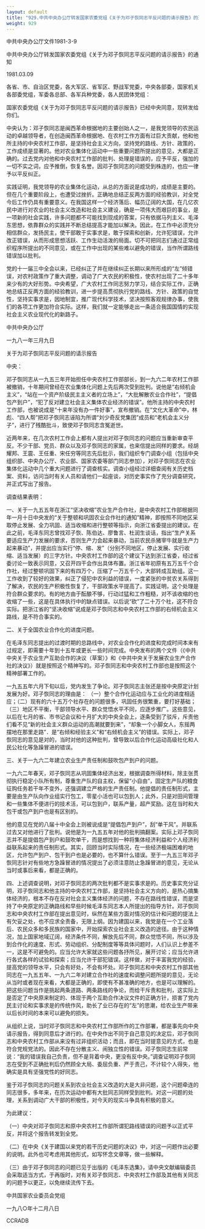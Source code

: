 ```yaml
---
layout: default
title: "929.中共中央办公厅转发国家农委党组《关于为邓子恢同志平反问题的请示报告》的通知"
weight: 929
---
```


中共中央办公厅文件1981-3-9

中共中央办公厅转发国家农委党组《关于为邓子恢同志平反问题的请示报告》的通知

1981.03.09

各省、市、自治区党委，各大军区、省军区、野战军党委，中央各部委，国家机关各部委党组，军委各总部、各军兵种党委，各人民团体党组：

国家农委党组《关于为邓子恢同志平反问题的请示报告》已经中央同意，现转发给你们。

中央认为：邓子恢同志是闽西革命根据地的主要创始人之一，是我党领导的农民运动的卓越领导者，在创造闽西革命根据地、在农村工作方面有过巨大贡献，他和他所主持的中央农村工作部，是坚持社会主义方向，坚持党的路线、方针、政策的，工作成绩是显著的。他对农业集体化运动中一些重要问题所提出的意见，大都是正确的。过去党内对他和中央农村工作部的批判、处理是错误的，应予平反，强加的一切不实之词，应予推倒，恢复名誉。因邓子恢同志的问题受到株连的，也应一律予以平反纠正。

实践证明，我党领导的农业集体化运动，从总的方面说是成功的，成绩是主要的。但在几个重要阶段上，也遭受过挫折。正确地总结正反两方面的经验教训，对全党今后工作仍具有重要意义。在我国这样一个经济落后、幅员辽阔的大国，在几亿农民中进行对农业的社会主义改造和社会主义建设，确是一项伟大而艰巨的事业，是一项新的社会实践，许多问题都不可能找到现成的答案，只有依据马列主义、毛泽东思想，依靠群众的实践并不断总结提高才能加以解决。因此，在工作中必须充分相信群众，发扬民主，使干部敢于实事求是，敢于探索和创新，允许犯错误，允许改正错误，从而形成思想活跃、工作生动活泼的局面。切不可把同志们通过正常组织程序所提出的不同意见，或在工作中出现的某些难以避免的错误，当作所谓路线错误加以批判。

党的十一届三中全会以来，已经纠正了并在继续纠正长期以来所形成的“左”倾错误，对农村政策作了重大调整，调动了广大农民的积极性，使农村出现了二十多年来少有的大好形势。中央希望，广大农村工作同志努力学习，结合实际工作，正确地总结正反两方面的经验教训，进一步提高贯彻执行党的路线、方针、政策的自觉性，坚持实事求是，因地制宜，推广现代科学技术，坚决按照客观规律办事，使我们的各项工作更加符合实际。这样，我们就一定能够走出一条适合我国国情的实现社会主义农业现代化的新路子。

中共中央办公厅

一九八一年三月九日

关于为邓子恢同志平反问题的请示报告

中央：

邓子恢同志从一九五三年开始担任中央农村工作部部长，到一九六二年农村工作部被撤销，十年期间曾经在农业集体化问题上先后两次受到批判。说他是“右倾机会主义”，“站在一个资产阶级民主主义者的立场上”，“大批解散农业合作社”，“提倡包产到户”，“犯了反对建立社会主义集体农业经济的错误”。他所主持的中央农村工作部，也被说成是“十来年没有办一件好事”，宣布撤销。在“文化大革命”中，林彪、“四人帮”把邓子恢同志诬陷为所谓“刘少奇反党集团”成员和“老机会主义分子”，进行了残酷批斗，致使邓子恢同志含冤逝世。

近两年来，在几次农村工作会上都有人提出对邓子恢同志的问题应当重新审查平反。不少干部、党员、群众以及邓子恢同志的家属，也来信提出同样的要求。经胡耀邦、王震、王任重、宋任穷等同志先后批示，我们组织专门调查小组（包括中央组织部、中央办公厅、农业部、国家农委等部门同志参加），对邓子恢同志在农业集体化运动中几个重大问题进行了调查核实。调查小组经过详细查阅有关历史档案、资料，访问当时有关人员和请他们一起座谈，对历史事实作了充分调查研究，并正式写出了报告。

调查结果表明：

一、关于一九五五年在浙江“坚决收缩”农业生产合作社，是中央农村工作部根据同年一月十日中央发的“关于整顿和巩固农业合作社的通知”精神，即按照不同地区采取停止发展、全力巩固、适当收缩和进行整顿等指示，向浙江省委提出的建议。在此之前，毛泽东同志曾找邓子恢、陈伯达、廖鲁言、杜润生谈话，指出“生产关系要适应生产力发展的要求，否则生产力会起来暴动，当前农民杀猪宰牛就是生产力起来暴动”，并提出应当实行“停、缩、发”（分别不同地区，停止发展、实行收缩、适当发展）的三字方针。中央农村工作部的这个建议下达到浙江省委，经过省委讨论一致表示同意，又召开四干会作出具体布置。浙江省年初原有五万五千个合作社，经过整顿巩固下来的有四万个，压缩了一万五千个，大部转成互助组。这一工作收到了较好的效果，纠正了侵犯中农利益的错误，一度紧张的中贫农关系得到了解决，农民的生产积极性恢复了，干部政策水平提高了。实践证明，这个处理是符合群众要求的。有的地方由于酝酿不够，行动过猛和工作粗糙，对不该收缩的也收缩了一些，这是在具体执行中的缺点错误。以后说“砍”了二十万个社，这不符合实际。把浙江省的“坚决收缩”说成是邓子恢同志和中央农村工作部的右倾机会主义路线，是不符合事实的。

二、关于全国农业合作化的进度问题。

在毛泽东同志提出的过渡时期的总路线中，对农业合作化的进度和完成时间本来有过规定，即需要十年到十五年或更长一些时间完成。中央发布的两个文件（《中共中央关于农业生产互助合作的决议（草案）》和《中共中央关于发展农业生产合作社的决议》）就是按照这个精神写的。邓子恢同志和中央农村工作部也是按照这个精神部署工作的。

一九五五年六月下旬以后，党内发生了争论。邓子恢同志主张还是按中央原定计划发展为好。邓子恢同志的理由是：  （一）整个合作化运动应与工业化的进度相适应；（二）现有的六十五万个社存在的问题很多，巩固任务很繁重，要打好基础；（三）地区不平衡，干部领导水平、群众觉悟水平不同，应逐步推广。这些意见，以后在七月的省、市书记会议和十月扩大的中央全会上，逐条受到了驳斥，斥责他们看不见“新的社会主义群众运动的高潮就要到来”，“却象一个小脚女人，东摇两摆地在那里走路”．是“右倾和经验主义”和“右倾机会主义”的错误。实际上，邓子恢同志的意见是对的，当时对他的这种批判，曾导致以后合作化运动高级社化和人民公社化等急躁冒进的错误。

三、关于一九六二年建立农业生产责任制和鼓吹包产到户的问题。

一九六二年春天，邓子恢同志从巩固集体经济出发，根据调查所得材料，除主张贯彻执行稳定小队所有制，尊重生产队的自主权，保留“小自由”，固定生产队的粮食征购任务若干年不变外，还强调建立严格的生产责任制。他提倡的责任制形式，主要是由生产队向作业组实行包工，零星小活也可以包到人；此外，只是对田间管理和一些集体不便进行的技术活，可以包到户，联系产量，超产奖励。这在当时和大包干或包产到户也是有区别的。

他的意见在党的八届十中全会上则被说成是“提倡包产到户”，刮“单干风”。并联系过去又对他进行了批判。说他是为一九五五年对他的批判搞翻案。实际上邓子恢同志并不是提倡包产到户和鼓吹单干，而是想找到一种将集体经济利益和个人经济利益联系起来的责任制形式。其实，回顾当时实际情况，在一些经济极端困难的地区，允许包产到户、包干到户也是必要的，也不算什么错误。至于一九五三年邓子恢同志针对有些地方急躁冒进的情况提出了必须注意防止急躁冒进的意见，无论从当时或事后来看，都是正确的。

四、上述调查说明，对邓子恢同志的两次批判都不是实事求是的。历史事实充分证明，邓子恢同志和他主持的中央农村工作部，是坚持社会主义方向的，是热心搞集体经济的，根本不存在反对社会主义集体经济的问题，不存在路线性错误，而是坚持了中央原定的正确路线和早些时候毛泽东同志本人所提出的指导方针。邓子恢同志和中央农村工作部在提出意见时，纵然在某些方面对情况的估计和问题的提法上有欠妥之处，也不应求全责备，无限上纲。因为建国以来，我党是在一个工业落后、农民众多和多民族的国家中，开始探索农业社会主义改造的途径。由于这种情况，加上国家地域辽阔，经济条件不同，解放先后不同，群众觉悟不同，所以涉及到合作化的速度、形式、劳动组织、分配制度等等具体问题时，人们认识上参差不一，这是不可避免的。应当允许大家就这些问题各抒所见，展开讨论；应当允许进行各式各样的试验和探索；应当允许干部犯错误。这样做，对于丰富我党的经验，提高党的领导水平，只会有好处，不会有坏处。邓子恢同志和中央农村工作部其他同志在一九五五年、一九六二年对建立合作社的速度和调整问题所提的意见，无论从当时或者现在来看，大都是正确的，即使有不甚准确的地方，也是可以理解的。把这些问题当作是挑起两条道路、两条路线的争论，而给干斥责和批判，这实际上是否定了中央原来制定的、体现于两个互助合作决议文件的正确方针，损害了党内民主讨论和实事求是的传统作风，助长了业已存在的“左”的思潮，给农业生产带来以后长时间的本来可以避免的损失。

从组织上说，当时邓子恢同志和中央农村工作部所作的工作部署，都是事先向中央请示报告，得到同意后才进行的。在中央作出不同于自己意见的决定后，邓子恢同志和中央农村工作部从来没有过非组织活动；而且，即在当时提意见的方式，也是符合党规党法的。因此不存在分散主义、闹独立性的错误。邓子恢同志生前常说：“我的错误我自己负责，但不是背着中央，更没有反中央。”调查证明邓子恢同志在受到不正确批判后仍然顾全大局、委屈负重、严于责己，不计较个人得失，他确实是具有坚强党性的好同志。

鉴于邓子恢同志的问题关系到农业社会主义改造的大是大非问题，这个问题牵连的同志很多，多年来，在历次运动中都有大批同志同样受到批判。对这一问题的处理，关系到调动广大干部的积极性，对今天的现实斗争具有积极的意义。

为此建议：

（一）中央对邓子恢同志和原中央农村工作部所谓犯路线错误的问题予以正式平反，并将这个报告转发到全党。

（二）在中央《关于建国以来党的若干历史问题的决议》中，对这一问题作出必要的说明。此外也可考虑用其他形式，如写怀念文章等，做一些解释。

（三）由于邓子恢同志的问题已见于出版的《毛泽东选集》，请中央文献编辑委员会采取适当方式，于再版时，对有关邓子恢同志、中央农村工作部及其他有关同志的问题予以更正，以免继续流传下去。

中共国家农业委员会党组

一九八○年十二月八日

CCRADB

